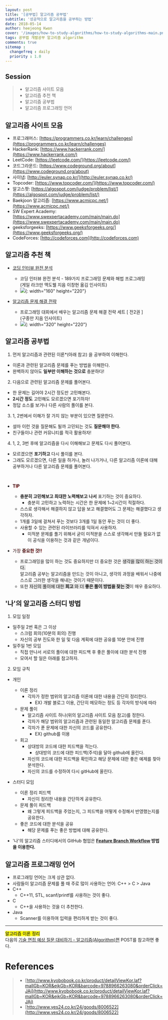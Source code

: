 ```yaml
---
layout: post
title: '[공부법] 알고리즘 공부법'
subtitle: '성공적으로 알고리즘을 공부하는 방법'
date: 2018-05-14
author: heejeong Kwon
cover: '/images/how-to-study-algorithms/how-to-study-algorithms-main.png'
tags: 공부법 개발공부 알고리즘 algorithm
comments: true
sitemap :
  changefreq : daily
  priority : 1.0
---
```


## Session
> - 알고리즘 사이트 모음
> - 알고리즘 추천 책
> - 알고리즘 공부법
> - 알고리즘 프로그래밍 언어


## 알고리즘 사이트 모음

* 프로그래머스: [https://programmers.co.kr/learn/challenges](https://programmers.co.kr/learn/challenges)
* HackerRank: [https://www.hackerrank.com/](https://www.hackerrank.com/)
* LeetCode: [https://leetcode.com/](https://leetcode.com/)
* 코드그라운드: [https://www.codeground.org/about](https://www.codeground.org/about)
* 사이냅: [http://euler.synap.co.kr/](http://euler.synap.co.kr/)
* Topcoder: [https://www.topcoder.com/](https://www.topcoder.com/)
* 알고스팟: [https://algospot.com/judge/problem/list/](https://algospot.com/judge/problem/list/)
* Baekjoon 알고리즘: [https://www.acmicpc.net/](https://www.acmicpc.net/)
* SW Expert Academy: [https://www.swexpertacademy.com/main/main.do](https://www.swexpertacademy.com/main/main.do)
* geeksforgeeks: [https://www.geeksforgeeks.org/](https://www.geeksforgeeks.org/)
* CodeForces: [http://codeforces.com](http://codeforces.com)


## 알고리즘 추천 책

* [코딩 인터뷰 완전 분석](http://www.kyobobook.co.kr/product/detailViewKor.laf?mallGb=KOR&ejkGb=KOR&barcode=9788966263080&orderClick=JAj)
  * 코딩 인터뷰 완전 분석 - 189가지 프로그래밍 문제와 해법 프로그래밍 <br> (게일 라크만 맥도웰 지음  이창현 옮김  인사이트)
  * ![](/images/how-to-study-algorithms/book1.png){: width="160" height="220"}

* [알고리즘 문제 해결 전략](http://www.yes24.co.kr/24/goods/8006522)
  * 프로그래밍 대회에서 배우는 알고리즘 문제 해결 전략 세트 [ 전2권 ] <br> (구종만 지음  인사이트)
  * ![](/images/how-to-study-algorithms/book2.png){: width="320" height="220"}


## 알고리즘 공부법
1. 먼저 알고리즘과 관련된 이론*(아래 참고) 을 공부하여 이해한다.
  * 이론과 관련된 알고리즘 문제를 푸는 방법을 이해한다.
  * 완벽하지 않아도 **일부만 이해하는 것으로** 충분하다!
2. 다음으로 관련된 알고리즘 문제를 풀어본다.
  * 한 문제는 길어야 2시간 정도만 고민해본다.
  * **2시간 정도** 고민해도 모르겠으면 포기하자!
  * 정답 소스를 보거나 다른 사람의 풀이를 본다.
3. 1, 2번에서 이해가 잘 가지 않는 부분이 있으면 질문한다.
  * 설마 이런 것을 질문해도 될까 고민되는 것도 **질문해야 한다.**
  * 친구들이나 관련 커뮤니티를 적극 활용하자!
4. 1, 2, 3번 후에 알고리즘을 다시 이해해보고 문제도 다시 풀어본다.
  * 모르겠으면 **포기하고** 다시 풀이를 본다.
  * 그래도 모르겠으면, 다른 일을 하거나, 놀러 나가거나, 다른 알고리즘 이론에 대해 공부하거나 다른 알고리즘 문제를 풀어본다.
<br>

* <span style="color:#4d0000">**TIP**</span>
  * **충분히 고민해보고 최대한 노력해보고 나서** 포기하는 것이 중요하다.
    * 충분히 고민하고 노력하는 시간은 한 문제에 1~2시간이 적절하다.
  * 스스로 생각해서 해결하지 않고 답을 보고 해결했어도 그 문제는 해결했다고 생각하자.
  * 1개를 3일에 걸쳐서 푸는 것보다 3개를 1일 동안 푸는 것이 더 좋다.
  * 사용할 수 있는 관련된 라이브러리를 익혀서 사용하자.
    * 미적분 문제를 풀기 위해서 굳이 미적분을 스스로 생각해서 만들 필요가 없이 공식을 이용하는 것과 같은 개념이다.

* <span style="color:#4d0000">가장 **중요한 것!!**</span>
  * 프로그래밍을 많이 하는 것도 중요하지만 더 중요한 것은 <span style="background-color: #e1e1e1">생각을 많이 하는 것이다.</span> <br> 알고리즘 공부는 알고리즘을 만드는 것이 아니고, 생각의 과정을 배워서 나중에 스스로 그러한 생각을 해내는 것이기 때문이다.
  * 또한 <span style="background-color: #e1e1e1">자신의 풀이에 대한 **회고** 와 더 **좋은 풀이 방법을 찾는 것**</span>이 매우 중요하다.


## '나'의 알고리즘 스터디 방법
1. 모임 일정
* 일주일 2번 혹은 그 이상
  * 스크럼 회의(10분의 회의) 진행
  * 자신의 공부 진도와 한 일 및 다음 계획에 대한 공유를 10분 안에 진행
* 일주일 1번 모임
  * 직접 만나서 서로의 풀이에 대한 피드백 후 좋은 풀이에 대한 분석 진행
  * 모여서 할 일은 아래를 참고하자.

2. 모임 규칙

* 개인
  * 이론 정리
    * 각자가 정한 범위의 알고리즘 이론에 대한 내용을 간단히 정리한다.
      * EX) 개발 블로그 이용, 간단히 메모하는 정도 등 각자의 방식에 따라
  * 문제 풀이
    * 알고리즘 사이트 하나(위의 알고리즘 사이트 모음 참고)를 정한다.
    * 각자가 해당 범위의 알고리즘과 관련된 동일한 알고리즘 문제를 푼다.
    * 각자가 푼 문제에 대한 자신의 코드를 공유한다.
      * EX) github를 이용
  * 회고
    * 상대방의 코드에 대한 피드백을 적는다.
      * 상대방의 코드에 대한 피드백(주석)을 달아 github에 올린다.
    * 자신의 코드에 대한 피드백을 확인하고 해당 문제에 대한 좋은 예제를 찾아 분석한다.
    * 자신의 코드를 수정하여 다시 gitHub에 올린다.

* 스터디 모임
  * 이론 정리 피드백
    * 자신이 정리한 내용을 간단하게 공유한다.
  * 문제 풀이 피드백
    * 왜 그렇게 피드백을 주었는지, 그 피드백을 어떻게 수정해서 반영했는지를 공유한다.
  * 좋은 코드에 대한 분석을 공유
    * 해당 문제를 푸는 좋은 방법에 대해 공유한다.

* '나'의 알고리즘 스터디에서의 GitHub 협업은 **[Feature Branch Workflow](https://gmlwjd9405.github.io/2017/10/27/how-to-collaborate-on-GitHub-1.html) 방법을 이용한다.**


## 알고리즘 프로그래밍 언어
* 프로그래밍 언어는 크게 상관 없다.
* 사람들이 알고리즘 문제를 풀 때 주로 많이 사용하는 언어: C++ > C > Java
* C++
  * C++11, STL, scanf/printf를 사용하는 것이 좋다.
* C
  * C++을 사용하는 것을 더 추천한다.
* Java
  * Scanner를 이용하여 입력을 편리하게 받는 것이 좋다.

---

<mark>알고리즘 이론 정리</mark>  
다음의 [기술 면접 예상 질문 대비하기 - 알고리즘(Algorithm)편](https://gmlwjd9405.github.io/2017/10/01/basic-concepts-of-development-algorithm.html) POST를 참고하면 좋다.


# References
> - [http://www.kyobobook.co.kr/product/detailViewKor.laf?mallGb=KOR&ejkGb=KOR&barcode=9788966263080&orderClick=JAj](http://www.kyobobook.co.kr/product/detailViewKor.laf?mallGb=KOR&ejkGb=KOR&barcode=9788966263080&orderClick=JAj)
> - [http://www.yes24.co.kr/24/goods/8006522](http://www.yes24.co.kr/24/goods/8006522)
